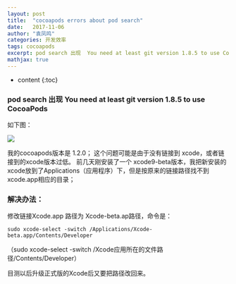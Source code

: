```yaml
---
layout: post
title:  "cocoapods errors about pod search"
date:   2017-11-06 
author: "袁凤鸣"
categories: 开发效率
tags: cocoapods
excerpt: pod search 出现  You need at least git version 1.8.5 to use CocoaPods
mathjax: true
---
```

* content
{:toc}

### pod search 出现  You need at least git version 1.8.5 to use CocoaPods

如下图：

![](https://yfmingo.oss-cn-beijing.aliyuncs.com/images/ns6O9B.jpg)

我的cocoapods版本是 1.2.0； 
这个问题可能是由于没有链接到 xcode，或者链接到的xcode版本过低。 前几天刚安装了一个 xcode9-beta版本，我把新安装的xcode放到了Applications（应用程序）下，但是按原来的链接路径找不到xcode.app相应的目录； 


### 解决办法： 
    

修改链接Xcode.app 路径为 Xcode-beta.ap路径，命令是： 
    
    sudo xcode-select -switch /Applications/Xcode-beta.app/Contents/Developer 


（sudo xcode-select -switch /Xcode应用所在的文件路径/Contents/Developer）

目测以后升级正式版的Xcode后又要把路径改回来。

